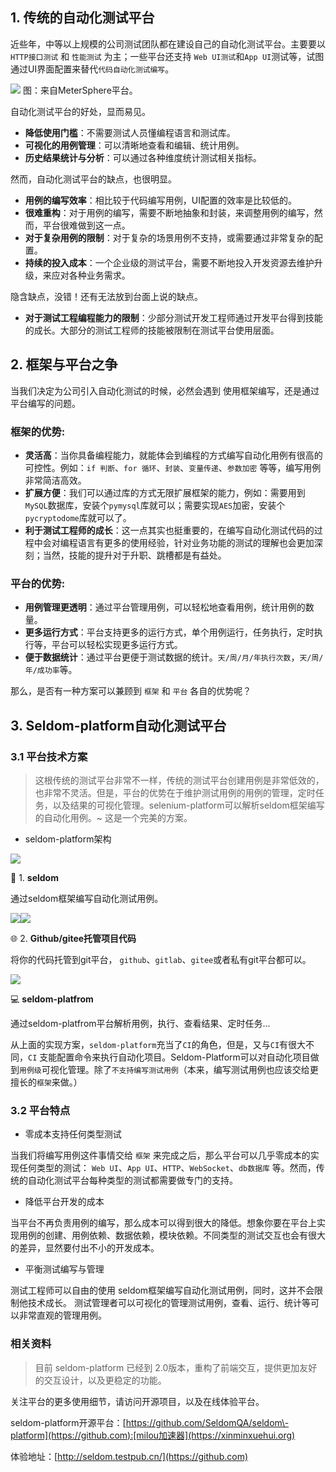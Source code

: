 
## 1\. 传统的自动化测试平台


近些年，中等以上规模的公司测试团队都在建设自己的自动化测试平台。主要要以 `HTTP接口测试` 和 `性能测试` 为主；一些平台还支持 `Web UI测试`和`App UI`测试等，试图通过UI界面配置来替代`代码自动化测试编写`。


![](https://img2024.cnblogs.com/blog/311516/202411/311516-20241128173002508-1220019283.png)
图：来自MeterSphere平台。


自动化测试平台的好处，显而易见。


* **降低使用门槛**：不需要测试人员懂编程语言和测试库。
* **可视化的用例管理**：可以清晰地查看和编辑、统计用例。
* **历史结果统计与分析**：可以通过各种维度统计测试相关指标。


然而，自动化测试平台的缺点，也很明显。


* **用例的编写效率**：相比较于代码编写用例，UI配置的效率是比较低的。
* **很难重构**：对于用例的编写，需要不断地抽象和封装，来调整用例的编写，然而，平台很难做到这一点。
* **对于复杂用例的限制**：对于复杂的场景用例不支持，或需要通过非常复杂的配置。
* **持续的投入成本**：一个企业级的测试平台，需要不断地投入开发资源去维护升级，来应对各种业务需求。


隐含缺点，没错！还有无法放到台面上说的缺点。


* **对于测试工程编程能力的限制**：少部分测试开发工程师通过开发平台得到技能的成长。大部分的测试工程师的技能被限制在测试平台使用层面。


## 2\. 框架与平台之争


当我们决定为公司引入自动化测试的时候，必然会遇到 使用框架编写，还是通过平台编写的问题。


### 框架的优势:


* **灵活高**：当你具备编程能力，就能体会到编程的方式编写自动化用例有很高的可控性。例如：`if 判断`、`for 循环`、`封装`、`变量传递`、`参数加密` 等等，编写用例非常简洁高效。
* **扩展方便**：我们可以通过库的方式无限扩展框架的能力，例如：需要用到`MySQL`数据库，安装个`pymysql`库就可以；需要实现`AES`加密，安装个`pycryptodome`库就可以了。
* **利于测试工程师的成长**：这一点其实也挺重要的，在编写自动化测试代码的过程中会对编程语言有更多的使用经验，针对业务功能的测试的理解也会更加深刻；当然，技能的提升对于升职、跳槽都是有益处。


### 平台的优势:


* **用例管理更透明**：通过平台管理用例，可以轻松地查看用例，统计用例的数量。
* **更多运行方式**：平台支持更多的运行方式，单个用例运行，任务执行，定时执行等，平台可以轻松实现更多运行方式。
* **便于数据统计**：通过平台更便于测试数据的统计。`天/周/月/年执行次数`，`天/周/年/成功率`等。


那么，是否有一种方案可以兼顾到 `框架` 和 `平台` 各自的优势呢？


## 3\. Seldom\-platform自动化测试平台


### 3\.1 平台技术方案



> 这根传统的测试平台非常不一样，传统的测试平台创建用例是非常低效的，也非常不灵活。但是，平台的优势在于维护测试用例的用例的管理，定时任务，以及结果的可视化管理。selenium\-platform可以解析seldom框架编写的自动化用例。\~ 这是一个完美的方案。


* seldom\-platform架构


![](https://img2024.cnblogs.com/blog/311516/202411/311516-20241128173025457-410354995.png)


🐍 1\. **seldom**


通过seldom框架编写自动化测试用例。


![](../img/seldom-code.png)![](https://img2024.cnblogs.com/blog/311516/202411/311516-20241128173051171-422187387.png)


🌐 2\. **Github/gitee托管项目代码**


将你的代码托管到git平台， `github`、`gitlab`、`gitee`或者私有git平台都可以。


![](https://img2024.cnblogs.com/blog/311516/202411/311516-20241128173109206-1505794217.png)


💻 **seldom\-platfrom**


通过seldom\-platfrom平台解析用例，执行、查看结果、定时任务...



从上面的实现方案，`seldom-platform`充当了`CI`的角色，但是，又与`CI`有很大不同，`CI` 支能配置命令来执行自动化项目。Seldom\-Platform可以对自动化项目做到`用例级`可视化管理。除了`不支持编写测试用例`（本来，编写测试用例也应该交给更擅长的`框架`来做。）


### 3\.2 平台特点


* 零成本支持任何类型测试


当我们将编写用例这件事情交给 `框架` 来完成之后，那么平台可以几乎零成本的实现任何类型的测试： `Web UI`、`App UI`、`HTTP`、`WebSocket`、`db数据库` 等。然而，传统的自动化测试平台每种类型的测试都需要做专门的支持。


* 降低平台开发的成本


当平台不再负责用例的编写，那么成本可以得到很大的降低。想象你要在平台上实现用例的创建、用例依赖、数据依赖，模块依赖。不同类型的测试交互也会有很大的差异，显然要付出不小的开发成本。


* 平衡测试编写与管理


测试工程师可以自由的使用 seldom框架编写自动化测试用例，同时，这并不会限制他技术成长。
测试管理者可以可视化的管理测试用例，查看、运行、统计等可以非常直观的管理用例。


### 相关资料



> 目前 seldom\-platform 已经到 2\.0版本，重构了前端交互，提供更加友好的交互设计，以及更稳定的功能。


关注平台的更多使用细节，请访问开源项目，以及在线体验平台。


seldom\-platform开源平台：[https://github.com/SeldomQA/seldom\-platform](https://github.com):[milou加速器](https://xinminxuehui.org)


体验地址：[http://seldom.testpub.cn/](https://github.com)



